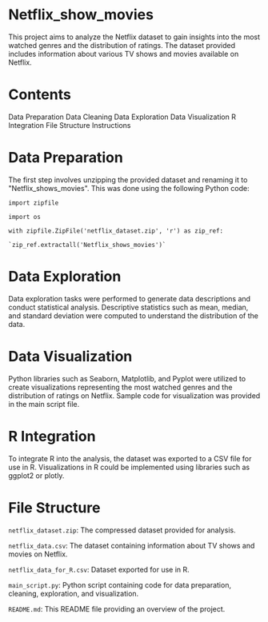 # Netflix_show_movies

This project aims to analyze the Netflix dataset to gain insights into the most watched genres and the distribution of ratings. The dataset provided includes information about various TV shows and movies available on Netflix.

# Contents
Data Preparation
Data Cleaning
Data Exploration
Data Visualization
R Integration
File Structure
Instructions

# Data Preparation
The first step involves unzipping the provided dataset and renaming it to "Netflix_shows_movies". This was done using the following Python code:

`import zipfile`

`import os`

`with zipfile.ZipFile('netflix_dataset.zip', 'r') as zip_ref:`

    `zip_ref.extractall('Netflix_shows_movies')`

# Data Exploration
Data exploration tasks were performed to generate data descriptions and conduct statistical analysis. Descriptive statistics such as mean, median, and standard deviation were computed to understand the distribution of the data.

# Data Visualization
Python libraries such as Seaborn, Matplotlib, and Pyplot were utilized to create visualizations representing the most watched genres and the distribution of ratings on Netflix. Sample code for visualization was provided in the main script file.

# R Integration
To integrate R into the analysis, the dataset was exported to a CSV file for use in R. Visualizations in R could be implemented using libraries such as ggplot2 or plotly.

# File Structure
`netflix_dataset.zip`: The compressed dataset provided for analysis.

`netflix_data.csv`: The dataset containing information about TV shows and movies on Netflix.

`netflix_data_for_R.csv`: Dataset exported for use in R.

`main_script.py`: Python script containing code for data preparation, cleaning, exploration, and visualization.

`README.md`: This README file providing an overview of the project.


